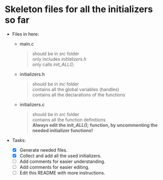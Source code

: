 # **Skeleton files for all the initializers so far**


* Files in here:
    * main\.c
        > should be in _src_ folder  
        > only includes _initializers\.h_  
        > only calls _init\_ALL\(\);_  
    
    * initializers\.h
        > should be in _inc_ folder  
        > contains all the global variables \(handles\)  
        > contains all the declarations of the functions  
    
    * initializers\.c
        > should be in _src_ folder  
        > contains all the function definitions  
        > **Always edit the _init\_ALL\(\);_ function, by uncommenting the needed initializer functions\!**  
    
* Tasks:
    - [x] Generate needed files.
    - [x] Collect and add all the used initializers.
    - [ ] Add comments for easier understanding.
    - [ ] Add comments for easier editing.
    - [ ] Edit this README with more instructions.